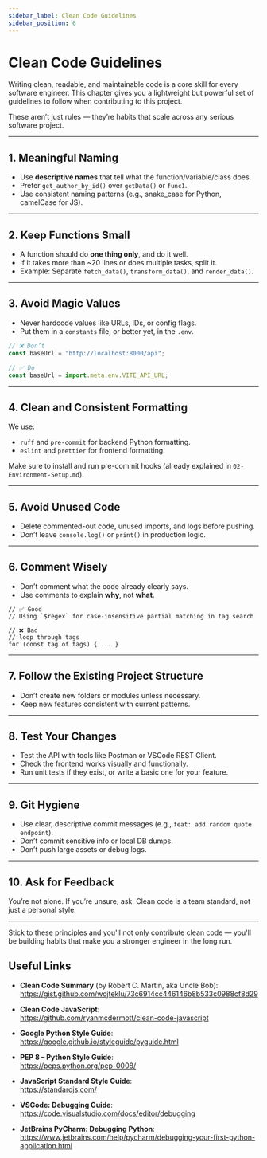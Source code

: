 ```yaml
---
sidebar_label: Clean Code Guidelines
sidebar_position: 6
---
```


# Clean Code Guidelines

Writing clean, readable, and maintainable code is a core skill for every software engineer. This chapter gives you a lightweight but powerful set of guidelines to follow when contributing to this project.

These aren’t just rules — they’re habits that scale across any serious software project.

---

## 1. Meaningful Naming

- Use **descriptive names** that tell what the function/variable/class does.
- Prefer `get_author_by_id()` over `getData()` or `func1`.
- Use consistent naming patterns (e.g., snake_case for Python, camelCase for JS).

---

## 2. Keep Functions Small

- A function should do **one thing only**, and do it well.
- If it takes more than ~20 lines or does multiple tasks, split it.
- Example: Separate `fetch_data()`, `transform_data()`, and `render_data()`.

---

## 3. Avoid Magic Values

- Never hardcode values like URLs, IDs, or config flags.
- Put them in a `constants` file, or better yet, in the `.env`.

```javascript
// ❌ Don’t
const baseUrl = "http://localhost:8000/api";

// ✅ Do
const baseUrl = import.meta.env.VITE_API_URL;
```

---

## 4. Clean and Consistent Formatting

We use:

- `ruff` and `pre-commit` for backend Python formatting.
- `eslint` and `prettier` for frontend formatting.

Make sure to install and run pre-commit hooks (already explained in `02-Environment-Setup.md`).

---

## 5. Avoid Unused Code

- Delete commented-out code, unused imports, and logs before pushing.
- Don’t leave `console.log()` or `print()` in production logic.

---

## 6. Comment Wisely

- Don’t comment what the code already clearly says.
- Use comments to explain **why**, not **what**.

```
// ✅ Good
// Using `$regex` for case-insensitive partial matching in tag search

// ❌ Bad
// loop through tags
for (const tag of tags) { ... }
```
---

## 7. Follow the Existing Project Structure

- Don’t create new folders or modules unless necessary.
- Keep new features consistent with current patterns.

---

## 8. Test Your Changes

- Test the API with tools like Postman or VSCode REST Client.
- Check the frontend works visually and functionally.
- Run unit tests if they exist, or write a basic one for your feature.

---

## 9. Git Hygiene

- Use clear, descriptive commit messages (e.g., `feat: add random quote endpoint`).
- Don’t commit sensitive info or local DB dumps.
- Don’t push large assets or debug logs.

---

## 10. Ask for Feedback

You’re not alone. If you’re unsure, ask. Clean code is a team standard, not just a personal style.

---

Stick to these principles and you'll not only contribute clean code — you'll be building habits that make you a stronger engineer in the long run.


## Useful Links

- **Clean Code Summary** (by Robert C. Martin, aka Uncle Bob):  
  https://gist.github.com/wojteklu/73c6914cc446146b8b533c0988cf8d29

- **Clean Code JavaScript**:  
  https://github.com/ryanmcdermott/clean-code-javascript

- **Google Python Style Guide**:  
  https://google.github.io/styleguide/pyguide.html

- **PEP 8 – Python Style Guide**:  
  https://peps.python.org/pep-0008/

- **JavaScript Standard Style Guide**:  
  https://standardjs.com/

- **VSCode: Debugging Guide**:  
  https://code.visualstudio.com/docs/editor/debugging

- **JetBrains PyCharm: Debugging Python**:  
  https://www.jetbrains.com/help/pycharm/debugging-your-first-python-application.html


